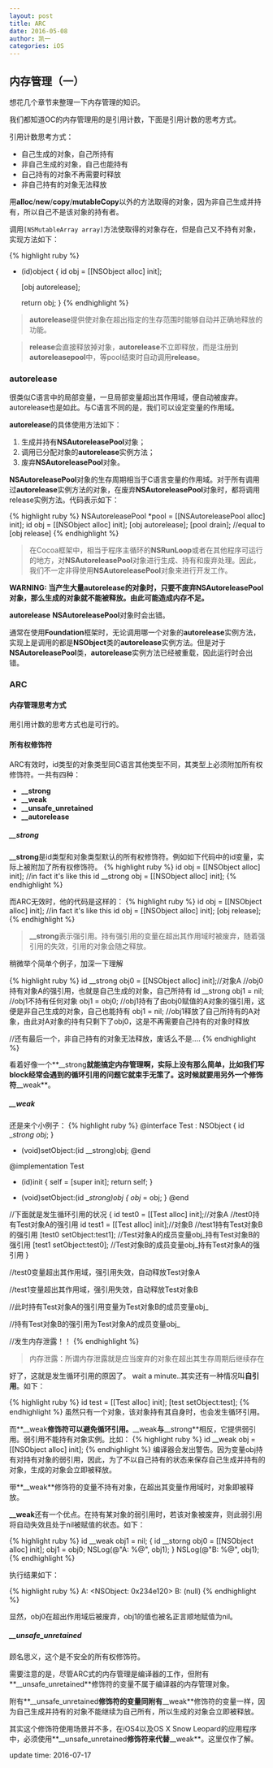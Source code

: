```yaml
---
layout: post
title: ARC
date: 2016-05-08
author: 凯一
categories: iOS
---
```


## 内存管理（一）

想花几个章节来整理一下内存管理的知识。

我们都知道OC的内存管理用的是引用计数，下面是引用计数的思考方式。

引用计数思考方式：

- 自己生成的对象，自己所持有
- 非自己生成的对象，自己也能持有
- 自己持有的对象不再需要时释放
- 非自己持有的对象无法释放

用**alloc**/**new**/**copy**/**mutableCopy**以外的方法取得的对象，因为非自己生成并持有，所以自己不是该对象的持有者。

调用`[NSMutableArray array]`方法使取得的对象存在，但是自己又不持有对象，实现方法如下：

{% highlight ruby %}
- (id)object {
	id obj = [[NSObject alloc] init];
	
	[obj autorelease];
	
	return obj;
}
{% endhighlight %}

> **autorelease**提供使对象在超出指定的生存范围时能够自动并正确地释放的功能。

> **release**会直接释放掉对象，**autorelease**不立即释放，而是注册到**autoreleasepool**中，等pool结束时自动调用**release**。

### autorelease

很类似C语言中的局部变量，一旦局部变量超出其作用域，便自动被废弃。autorelease也是如此。与C语言不同的是，我们可以设定变量的作用域。

**autorelease**的具体使用方法如下：

1. 生成并持有**NSAutoreleasePool**对象；
2. 调用已分配对象的**autorelease**实例方法；
3. 废弃**NSAutoreleasePool**对象。

**NSAutoreleasePool**对象的生存周期相当于C语言变量的作用域。对于所有调用过**autorelease**实例方法的对象，在废弃**NSAutoreleasePool**对象时，都将调用release实例方法。代码表示如下：

{% highlight ruby %}
NSAutoreleasePool *pool = [[NSAutoreleasePool alloc] init];
id obj = [[NSObject alloc] init];
[obj autorelease];
[pool drain]; //equal to [obj release]
{% endhighlight %}

> 在Cocoa框架中，相当于程序主循环的**NSRunLoop**或者在其他程序可运行的地方，对**NSAutoreleasePool**对象进行生成、持有和废弃处理。因此，我们不一定非得使用**NSAutoreleasePool**对象来进行开发工作。

**WARNING: 当产生大量autorelease的对象时，只要不废弃NSAutoreleasePool对象，那么生成的对象就不能被释放。由此可能造成内存不足。**

**autorelease** **NSAutoreleasePool**对象时会出错。

通常在使用**Foundation**框架时，无论调用哪一个对象的**autorelease**实例方法，实现上是调用的都是**NSObject**类的**autorelease**实例方法。但是对于**NSAutoreleasePool**类，**autorelease**实例方法已经被重载，因此运行时会出错。

### ARC

#### 内存管理思考方式
用引用计数的思考方式也是可行的。

#### 所有权修饰符
ARC有效时，id类型的对象类型同C语言其他类型不同，其类型上必须附加所有权修饰符。一共有四种：
- **__strong**
- **__weak**
- **__unsafe_unretained**
- **__autorelease**

##### __strong
**__strong**是id类型和对象类型默认的所有权修饰符。例如如下代码中的id变量，实际上被附加了所有权修饰符。
{% highlight ruby %}
id obj = [[NSObject alloc] init];
//in fact it's like this
id __strong obj = [[NSObject alloc] init];
{% endhighlight %}

而ARC无效时，他的代码是这样的：
{% highlight ruby %}
id obj = [[NSObject alloc] init];
//in fact it's like this
id obj = [[NSObject alloc] init];
[obj release];
{% endhighlight %}

> **__strong**表示强引用。持有强引用的变量在超出其作用域时被废弃，随着强引用的失效，引用的对象会随之释放。

稍微举个简单个例子，加深一下理解

{% highlight ruby %}
id __strong obj0 = [[NSObject alloc] init];//对象A
//obj0持有对象A的强引用，也就是自己生成的对象，自己所持有
id __strong obj1 = nil;
//obj1不持有任何对象
obj1 = obj0;
//obj1持有了由obj0赋值的A对象的强引用，这便是非自己生成的对象，自己也能持有
obj1 = nil;
//obj1释放了自己所持有的A对象，由此对A对象的持有只剩下了obj0，这是不再需要自己持有的对象时释放

//还有最后一个，非自己持有的对象无法释放，废话么不是....
{% endhighlight %}

看着好像一个**__strong**就能搞定内存管理啊，实际上没有那么简单，比如我们写block经常会遇到的循环引用的问题它就束手无策了。这时候就要用另外一个修饰符**__weak**。

##### __weak

还是来个小例子：
{% highlight ruby %}
@interface Test : NSObject
{
	id __strong obj_;
}
- (void)setObject:(id __strong)obj;
@end

@implementation Test
- (id)init {
	self = [super init];
	return self;
}

- (void)setObject:(id __strong)obj {
	obj_ = obj;
}
@end

//下面就是发生循环引用的状况
{
	id test0 = [[Test alloc] init];//对象A
	//test0持有Test对象A的强引用
	id test1 = [[Test alloc] init];//对象B
	//test1持有Test对象B的强引用
	[test0 setObject:test1];
	//Test对象A的成员变量obj_持有Test对象B的强引用
	[test1 setObject:test0];
	//Test对象B的成员变量obj_持有Test对象A的强引用
}

//test0变量超出其作用域，强引用失效，自动释放Test对象A

//test1变量超出其作用域，强引用失效，自动释放Test对象B

//此时持有Test对象A的强引用变量为Test对象B的成员变量obj_

//持有Test对象B的强引用为Test对象A的成员变量obj_

//发生内存泄露！！
{% endhighlight %}
> 内存泄露：所谓内存泄露就是应当废弃的对象在超出其生存周期后继续存在

好了，这就是发生循环引用的原因了。
wait a minute..其实还有一种情况叫**自引用**。如下：

{% highlight ruby %}
id test = [[Test alloc] init];
[test setObject:test];
{% endhighlight %}
虽然只有一个对象，该对象持有其自身时，也会发生循环引用。

而**__weak**修饰符可以避免循环引用。**__weak**与**__strong**相反，它提供弱引用。弱引用不能持有对象实例。比如：
{% highlight ruby %}
id __weak obj = [[NSObject alloc] init];
{% endhighlight %}
编译器会发出警告。因为变量obj持有对持有对象的弱引用，因此，为了不以自己持有的状态来保存自己生成并持有的对象，生成的对象会立即被释放。

带**__weak**修饰符的变量不持有对象，在超出其变量作用域时，对象即被释放。

**__weak**还有一个优点。在持有某对象的弱引用时，若该对象被废弃，则此弱引用将自动失效且处于nil被赋值的状态。如下：

{% highlight ruby %}
id __weak obj1 = nil;
{
	id __storng obj0 = [[NSObject alloc] init];
	obj1 = obj0;
	NSLog(@"A: %@", obj1);
}
NSLog(@"B: %@", obj1);
{% endhighlight %}

执行结果如下：

{% highlight ruby %}
A: <NSObject: 0x234e120>
B: (null)
{% endhighlight %}

显然，obj0在超出作用域后被废弃，obj1的值也被名正言顺地赋值为nil。

##### __unsafe_unretained

顾名思义，这个是不安全的所有权修饰符。

需要注意的是，尽管ARC式的内存管理是编译器的工作，但附有**__unsafe_unretained**修饰符的变量不属于编译器的内存管理对象。

附有**__unsafe_unretained**修饰符的变量同附有**__weak**修饰符的变量一样，因为自己生成并持有的对象不能继续为自己所有，所以生成的对象会立即被释放。

其实这个修饰符使用场景并不多，在iOS4以及OS X Snow Leopard的应用程序中，必须使用**__unsafe_unretained**修饰符来代替**__weak**。这里仅作了解。

update time: 2016-07-17


